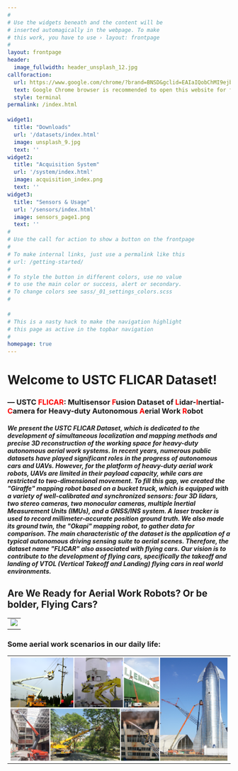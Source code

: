 ```yaml
---
#
# Use the widgets beneath and the content will be
# inserted automagically in the webpage. To make
# this work, you have to use › layout: frontpage
#
layout: frontpage
header:
  image_fullwidth: header_unsplash_12.jpg
callforaction:
  url: https://www.google.com/chrome/?brand=BNSD&gclid=EAIaIQobChMI9ejb1fP_9QIVo5vCCh1EWgwXEAAYASAAEgKeg_D_BwE&gclsrc=aw.ds
  text: Google Chrome browser is recommended to open this website for faster response ›
  style: terminal
permalink: /index.html

widget1:
  title: "Downloads"
  url: '/datasets/index.html'
  image: unsplash_9.jpg
  text: ''
widget2:
  title: "Acquisition System"
  url: '/system/index.html'
  image: acquisition_index.png
  text: ''
widget3:
  title: "Sensors & Usage"
  url: '/sensors/index.html'
  image: sensors_page1.png
  text: ''
#
# Use the call for action to show a button on the frontpage
#
# To make internal links, just use a permalink like this
# url: /getting-started/
#
# To style the button in different colors, use no value
# to use the main color or success, alert or secondary.
# To change colors see sass/_01_settings_colors.scss
#

#
# This is a nasty hack to make the navigation highlight
# this page as active in the topbar navigation
#
homepage: true
---
```


# Welcome to USTC FLICAR Dataset!
### — USTC <font color="red">FLICAR</font>: Multisensor <font color="red">F</font>usion Dataset of <font color="red">L</font>idar-<font color="red">I</font>nertial-<font color="red">C</font>amera for Heavy-duty Autonomous <font color="red">A</font>erial Work <font color="red">R</font>obot
##### We present the *USTC FLICAR Dataset*, which is dedicated to the development of simultaneous localization and mapping methods and precise 3D reconstruction of the working space for heavy-duty autonomous aerial work systems. In recent years, numerous public datasets have played significant roles in the progress of autonomous cars and UAVs. However, for the platform of heavy-duty aerial work robots, UAVs are limited in their payload capacity, while cars are restricted to two-dimensional movement. To fill this gap, we created the "Giraffe" mapping robot based on a bucket truck, which is equipped with a variety of well-calibrated and synchronized sensors: four 3D lidars, two stereo cameras, two monocular cameras, multiple Inertial Measurement Units (IMUs), and a GNSS/INS system. A laser tracker is used to record millimeter-accurate position ground truth. We also made its ground twin, the  "Okapi" mapping robot, to gather data for comparison. The main characteristic of the dataset is the application of a typical autonomous driving sensing suite to aerial scenes. Therefore, the dataset name "FLICAR" also associated with flying cars. Our vision is to contribute to the development of flying cars, specifically the takeoff and landing of VTOL (Vertical Takeoff and Landing) flying cars in real world environments.

## Are We Ready for Aerial Work Robots?  Or be bolder, Flying Cars?

<table>
  <tr>
    <td><img src="../../images/z_aerial_robot.png" width = "100%"></td>
  </tr>
</table>

### Some aerial work scenarios in our daily life:
<table>
  <tr>
    <td><img src="../../images/aerialwork_all.png" width = "100%"></td>
  </tr>
</table>






